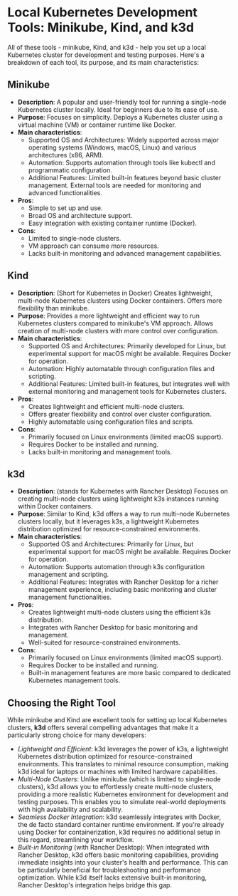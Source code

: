 # Local Kubernetes Development Tools: Minikube, Kind, and k3d

All of these tools - minikube, Kind, and k3d - help you set up a local Kubernetes cluster for development and testing purposes. Here's a breakdown of each tool, its purpose, and its main characteristics:

## Minikube

- **Description**: A popular and user-friendly tool for running a single-node Kubernetes cluster locally. Ideal for beginners due to its ease of use.
- **Purpose**: Focuses on simplicity. Deploys a Kubernetes cluster using a virtual machine (VM) or container runtime like Docker.
- **Main characteristics**:
  - Supported OS and Architectures: Widely supported across major operating systems (Windows, macOS, Linux) and various architectures (x86, ARM).
  - Automation: Supports automation through tools like kubectl and programmatic configuration.
  - Additional Features: Limited built-in features beyond basic cluster management. External tools are needed for monitoring and advanced functionalities.
- **Pros**:
  - Simple to set up and use.
  - Broad OS and architecture support.
  - Easy integration with existing container runtime (Docker).
- **Cons**:
  - Limited to single-node clusters.
  - VM approach can consume more resources.
  - Lacks built-in monitoring and advanced management capabilities.

## Kind

- **Description**: (Short for Kubernetes in Docker) Creates lightweight, multi-node Kubernetes clusters using Docker containers. Offers more flexibility than minikube.
- **Purpose**: Provides a more lightweight and efficient way to run Kubernetes clusters compared to minikube's VM approach. Allows creation of multi-node clusters with more control over configuration.
- **Main characteristics**:
  - Supported OS and Architectures: Primarily developed for Linux, but experimental support for macOS might be available. Requires Docker for operation.
  - Automation: Highly automatable through configuration files and scripting.
  - Additional Features: Limited built-in features, but integrates well with external monitoring and management tools for Kubernetes clusters.
- **Pros**:
  - Creates lightweight and efficient multi-node clusters.
  - Offers greater flexibility and control over cluster configuration.
  - Highly automatable using configuration files and scripts.
- **Cons**:
  - Primarily focused on Linux environments (limited macOS support).
  - Requires Docker to be installed and running.
  - Lacks built-in monitoring and management tools.

## k3d

- **Description**: (stands for Kubernetes with Rancher Desktop) Focuses on creating multi-node clusters using lightweight k3s instances running within Docker containers.
 - **Purpose**: Similar to Kind, k3d offers a way to run multi-node Kubernetes clusters locally, but it leverages k3s, a lightweight Kubernetes distribution optimized for resource-constrained environments.
- **Main characteristics**:
  - Supported OS and Architectures: Primarily for Linux, but experimental support for macOS might be available. Requires Docker for operation.
  - Automation: Supports automation through k3s configuration management and scripting.
  - Additional Features: Integrates with Rancher Desktop for a richer management experience, including basic monitoring and cluster management functionalities.
- **Pros**:
  - Creates lightweight multi-node clusters using the efficient k3s distribution.
  - Integrates with Rancher Desktop for basic monitoring and management.
  - Well-suited for resource-constrained environments.
- **Cons**:
  - Primarily focused on Linux environments (limited macOS support).
  - Requires Docker to be installed and running.
  - Built-in management features are more basic compared to dedicated Kubernetes management tools.

## Choosing the Right Tool

While minikube and Kind are excellent tools for setting up local Kubernetes clusters, **k3d** offers several compelling advantages that make it a particularly strong choice for many developers:
- _Lightweight and Efficient_: k3d leverages the power of k3s, a lightweight Kubernetes distribution optimized for resource-constrained environments. This translates to minimal resource consumption, making k3d ideal for laptops or machines with limited hardware capabilities.
- _Multi-Node Clusters_: Unlike minikube (which is limited to single-node clusters), k3d allows you to effortlessly create multi-node clusters, providing a more realistic Kubernetes environment for development and testing purposes. This enables you to simulate real-world deployments with high availability and scalability.
- _Seamless Docker Integration_: k3d seamlessly integrates with Docker, the de facto standard container runtime environment. If you're already using Docker for containerization, k3d requires no additional setup in this regard, streamlining your workflow.
- _Built-in Monitoring_ (with Rancher Desktop): When integrated with Rancher Desktop, k3d offers basic monitoring capabilities, providing immediate insights into your cluster's health and performance. This can be particularly beneficial for troubleshooting and performance optimization. While k3d itself lacks extensive built-in monitoring, Rancher Desktop's integration helps bridge this gap.
